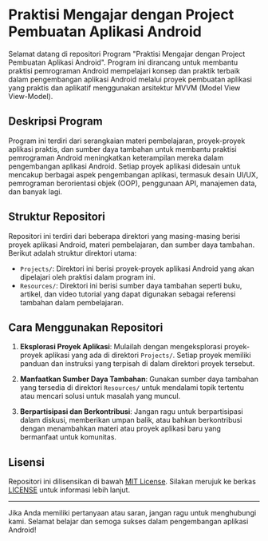# Praktisi Mengajar dengan Project Pembuatan Aplikasi Android

Selamat datang di repositori Program "Praktisi Mengajar dengan Project Pembuatan Aplikasi Android". Program ini dirancang untuk membantu praktisi pemrograman Android mempelajari konsep dan praktik terbaik dalam pengembangan aplikasi Android melalui proyek pembuatan aplikasi yang praktis dan aplikatif menggunakan arsitektur MVVM (Model View View-Model). 

## Deskripsi Program

Program ini terdiri dari serangkaian materi pembelajaran, proyek-proyek aplikasi praktis, dan sumber daya tambahan untuk membantu praktisi pemrograman Android meningkatkan keterampilan mereka dalam pengembangan aplikasi Android. Setiap proyek aplikasi didesain untuk mencakup berbagai aspek pengembangan aplikasi, termasuk desain UI/UX, pemrograman berorientasi objek (OOP), penggunaan API, manajemen data, dan banyak lagi.

## Struktur Repositori

Repositori ini terdiri dari beberapa direktori yang masing-masing berisi proyek aplikasi Android, materi pembelajaran, dan sumber daya tambahan. Berikut adalah struktur direktori utama:

- `Projects/`: Direktori ini berisi proyek-proyek aplikasi Android yang akan dipelajari oleh praktisi dalam program ini.
- `Resources/`: Direktori ini berisi sumber daya tambahan seperti buku, artikel, dan video tutorial yang dapat digunakan sebagai referensi tambahan dalam pembelajaran.

## Cara Menggunakan Repositori

1. **Eksplorasi Proyek Aplikasi**: Mulailah dengan mengeksplorasi proyek-proyek aplikasi yang ada di direktori `Projects/`. Setiap proyek memiliki panduan dan instruksi yang terpisah di dalam direktori proyek tersebut.

2. **Manfaatkan Sumber Daya Tambahan**: Gunakan sumber daya tambahan yang tersedia di direktori `Resources/` untuk mendalami topik tertentu atau mencari solusi untuk masalah yang muncul.

3. **Berpartisipasi dan Berkontribusi**: Jangan ragu untuk berpartisipasi dalam diskusi, memberikan umpan balik, atau bahkan berkontribusi dengan menambahkan materi atau proyek aplikasi baru yang bermanfaat untuk komunitas.

## Lisensi

Repositori ini dilisensikan di bawah [MIT License](LICENSE). Silakan merujuk ke berkas [LICENSE](LICENSE) untuk informasi lebih lanjut.

---

Jika Anda memiliki pertanyaan atau saran, jangan ragu untuk menghubungi kami. Selamat belajar dan semoga sukses dalam pengembangan aplikasi Android!

